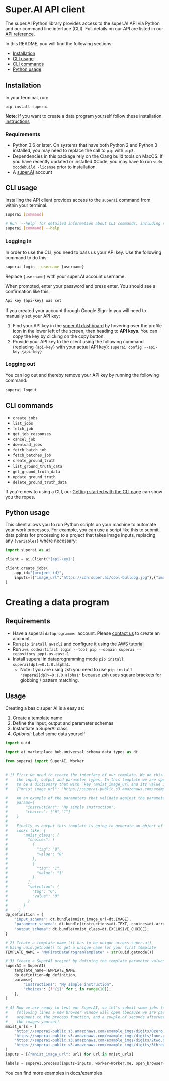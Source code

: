 # Super.AI API client

The super.AI Python library provides access to the super.AI API via Python and our command line interface (CLI). Full details on our API are listed in our [API reference](https://super.ai/reference).

In this README, you will find the following sections:

- [Installation](#installation)
- [CLI usage](#cli-usage)
- [CLI commands](#cli-commands)
- [Python usage](#python-usage)

## Installation

In your terminal, run:

```
pip install superai
```

**Note**: If you want to create a data program yourself follow these installation [instructions](#Creating-a-data-program)

### Requirements

- Python 3.6 or later. On systems that have both Python 2 and Python 3 installed, you may need to replace the call to `pip` with `pip3`.
- Dependencies in this package rely on the Clang build tools on MacOS. If you have recently updated or installed XCode, you may have to run `sudo xcodebuild -license` prior to installation.
- A [super.AI](https://super.ai/) account

## CLI usage

Installing the API client provides access to the `superai` command from within your terminal.

```bash
superai [command]

# Run `--help` for detailed information about CLI commands, including required and optional flags
superai [command] --help
```

### Logging in

In order to use the CLI, you need to pass us your API key. Use the following command to do this:

```bash
superai login --username {username}
```

Replace `{username}` with your super.AI account username.

When prompted, enter your password and press enter. You should see a confirmation like this:

```bash
Api key {api-key} was set
```

If you created your account through Google Sign-In you will need to manually set your API key:

1. Find your API key in the [super.AI dashboard](https://super.ai/dashboard/) by hovering over the profile icon in the lower left of the screen, then heading to **API keys**. You can copy the key by clicking on the copy button.
2. Provide your API key to the client using the following command (replacing `{api-key}` with your actual API key): `superai config --api-key {api-key}`

### Logging out

You can log out and thereby remove your API key by running the following command:

```bash
superai logout
```

## CLI commands

- `create_jobs`
- `list_jobs`
- `fetch_job`
- `get_job_responses`
- `cancel_job`
- `download_jobs`
- `fetch_batch_job`
- `fetch_batches_job`
- `create_ground_truth`
- `list_ground_truth_data`
- `get_ground_truth_data`
- `update_ground_truth`
- `delete_ground_truth_data`

If you're new to using a CLI, our [Getting started with the CLI page](https://super.ai/docs/getting-started-with-the-cli) can show you the ropes.

## Python usage

This client allows you to run Python scripts on your machine to automate your work processes. For example, you can use a script like this to submit data points for processing to a project that takes image inputs, replacing any `{variables}` where necessary:

```python
import superai as ai

client = ai.Client("{api-key}")

client.create_jobs(
    app_id="{project-id}",
    inputs=[{"image_url":"https://cdn.super.ai/cool-bulldog.jpg"},{"image_url":"https://cdn.super.ai/hot-dog-01.jpeg"}]
)
```

# Creating a data program

## Requirements
  - Have a superai `dataprogrammer` account. Please [contact us](mailto:dataprogramer@super.ai) to create an account. 
  - Run `pip install awscli` and configure it using the [AWS tutorial](https://docs.aws.amazon.com/cli/latest/userguide/cli-chap-configure.html)
  - Run `aws codeartifact login --tool pip --domain superai --repository pypi-us-east-1`
  - Install superai in dataprogramming mode `pip install superai[dp]>=0.1.0.alpha1`. 
      - Note if you are using zsh you need to use `pip install "superai[dp]>=0.1.0.alpha1"` because zsh uses square brackets for globbing / pattern matching. 

## Usage

Creating a basic super AI is a easy as:
1. Create a template name
2. Define the input, output and paremeter schemas
3. Instantiate a SuperAI class
4. *Optional*: Label some data yourself
```python
import uuid

import ai_marketplace_hub.universal_schema.data_types as dt

from superai import SuperAI, Worker


# 1) First we need to create the interface of our template. We do this using schemas that define
#    the input, output and parameter types. In this template we are specifying that its input has
#    to be a dictionary that with `key`:mnist_image_url and its value is an image url e.g. 
#    {"mnist_image_url": "https://superai-public.s3.amazonaws.com/example_imgs/digits/0zero.png"}.

#    An an example of the parameters that validate against the parameters schema is:
#    params={
#        "instructions": "My simple instruction",
#        "choices": ["0","1"]
#    }
#    
#    Finally as output this template is going to generate an object of type exclusive choice that 
#    looks like: {
#       "mnist_class": {
#         "choices": [
#           {
#             "tag": "0",
#             "value": "0"
#           },
#           {
#             "tag": "1",
#             "value": "1"
#           }
#         ],
#         "selection": {
#           "tag": "0",
#           "value": "0"
#         }
#       }
#     }
dp_definition = {
    "input_schema": dt.bundle(mnist_image_url=dt.IMAGE),
    "parameter_schema": dt.bundle(instructions=dt.TEXT, choices=dt.array_to_schema(dt.TEXT, 0)),
    "output_schema": dt.bundle(mnist_class=dt.EXCLUSIVE_CHOICE),
}

# 2) Create a template name (it has to be unique across super.ai)
# Using uuid.getnode() to get a unique name for your first template
TEMPLATE_NAME = "MyFirstDataProgramTemplate" + str(uuid.getnode())

# 3) Create a SuperAI project by defining the template parameter values
superAI = SuperAI(
    template_name=TEMPLATE_NAME,
    dp_definition=dp_definition,
    params={
        "instructions": "My simple instruction",
        "choices": [f"{i}" for i in range(10)],
    },
)

# 4) Now we are ready to test our SuperAI, so let's submit some jobs for processing. One you run the 
#    following lines a new browser window will open (because we are passing `open_browser=True` as an 
#    argument to the process function, and a couple of seconds afterwards you should be able to annotate
#    the images yourself
mnist_urls = [
    "https://superai-public.s3.amazonaws.com/example_imgs/digits/0zero.png",
    "https://superai-public.s3.amazonaws.com/example_imgs/digits/1one.png",
    "https://superai-public.s3.amazonaws.com/example_imgs/digits/2two.png",
    "https://superai-public.s3.amazonaws.com/example_imgs/digits/3three.png",
]
inputs = [{"mnist_image_url": url} for url in mnist_urls]

labels = superAI.process(inputs=inputs, worker=Worker.me, open_browser=True)
```

You can find more examples in docs/examples
